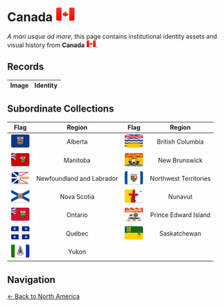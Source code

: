 # Canada ![CA](https://github.com/apapenheim/nation-branding-now/blob/master/images/FlagKit/NA/CA/CA@2x.png)

*A mari usque ad mare*, this page contains institutional identity assets and visual history from **Canada** ![MX](../../images/FlagKit/NA/CA/CA.png).

## Records

| Image | Identity |
| :---: | :--- |

## Subordinate Collections

| Flag | Region | Flag | Region |
| :---: | :---: | :---: | :---: |
| ![AB](../../images/FlagKit/NA/CA/AB/AB@2x.png) | Alberta | ![BC](../../images/FlagKit/NA/CA/BC/BC@2x.png) | British Columbia |
| ![MB](../../images/FlagKit/NA/CA/MB/MB@2x.png) | Manitoba | ![NB](../../images/FlagKit/NA/CA/NB/NB@2x.png) | New Brunswick |
| ![NL](../../images/FlagKit/NA/CA/NL/NL@2x.png) | Newfoundland and Labrador | ![NT](../../images/FlagKit/NA/CA/NT/NT@2x.png) | Northwest Territories |
| ![NS](../../images/FlagKit/NA/CA/NS/NS@2x.png) | Nova Scotia | ![NU](../../images/FlagKit/NA/CA/NU/NU@2x.png) | Nunavut |
| ![ON](../../images/FlagKit/NA/CA/ON/ON@2x.png) | Ontario | ![PE](../../images/FlagKit/NA/CA/PE/PE@2x.png) | Prince Edward Island |
| ![QC](../../images/FlagKit/NA/CA/QC/QC@2x.png) | Québec | ![SK](../../images/FlagKit/NA/CA/SK/SK@2x.png) | Saskatchewan |
| ![YT](../../images/FlagKit/NA/CA/YT/YT@2x.png) | Yukon |

## Navigation

[← Back to North America](../README.md)
